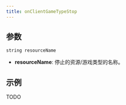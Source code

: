```yaml
---
title: onClientGameTypeStop
---
```


参数
----------

```
string resourceName
```

- **resourceName**: 停止的资源/游戏类型的名称。

示例
--------

TODO
